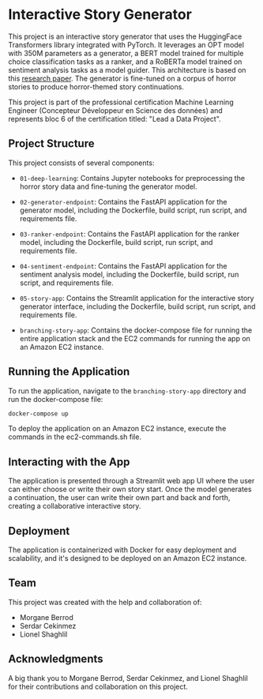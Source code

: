 # Interactive Story Generator

This project is an interactive story generator that uses the HuggingFace Transformers library integrated with PyTorch. It leverages an OPT model with 350M parameters as a generator, a BERT model trained for multiple choice classification tasks as a ranker, and a RoBERTa model trained on sentiment analysis tasks as a model guider. This architecture is based on this [research paper](https://www.frontiersin.org/articles/10.3389/fcomp.2021.674333/full#h10). The generator is fine-tuned on a corpus of horror stories to produce horror-themed story continuations.

This project is part of the professional certification Machine Learning Engineer (Concepteur Développeur en Science des données) and represents bloc 6 of the certification titled: "Lead a Data Project".

## Project Structure

This project consists of several components:

- `01-deep-learning`: Contains Jupyter notebooks for preprocessing the horror story data and fine-tuning the generator model.

- `02-generator-endpoint`: Contains the FastAPI application for the generator model, including the Dockerfile, build script, run script, and requirements file.

- `03-ranker-endpoint`: Contains the FastAPI application for the ranker model, including the Dockerfile, build script, run script, and requirements file.

- `04-sentiment-endpoint`: Contains the FastAPI application for the sentiment analysis model, including the Dockerfile, build script, run script, and requirements file.

- `05-story-app`: Contains the Streamlit application for the interactive story generator interface, including the Dockerfile, build script, run script, and requirements file.

- `branching-story-app`: Contains the docker-compose file for running the entire application stack and the EC2 commands for running the app on an Amazon EC2 instance.

## Running the Application

To run the application, navigate to the `branching-story-app` directory and run the docker-compose file:

```bash
docker-compose up

```
To deploy the application on an Amazon EC2 instance, execute the commands in the ec2-commands.sh file.

## Interacting with the App

The application is presented through a Streamlit web app UI where the user can either choose or write their own story start. Once the model generates a continuation, the user can write their own part and back and forth, creating a collaborative interactive story.

## Deployment

The application is containerized with Docker for easy deployment and scalability, and it's designed to be deployed on an Amazon EC2 instance.

## Team

This project was created with the help and collaboration of:
- Morgane Berrod
- Serdar Cekinmez
- Lionel Shaghlil

## Acknowledgments

A big thank you to Morgane Berrod, Serdar Cekinmez, and Lionel Shaghlil for their contributions and collaboration on this project.